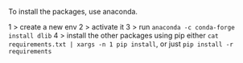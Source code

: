 To install the packages, use anaconda.

1 > create a new env
2 > activate it
3 > run `anaconda -c conda-forge install dlib`
4 > install the other packages using pip either `cat requirements.txt | xargs -n 1 pip install`, or just `pip install -r requirements`  